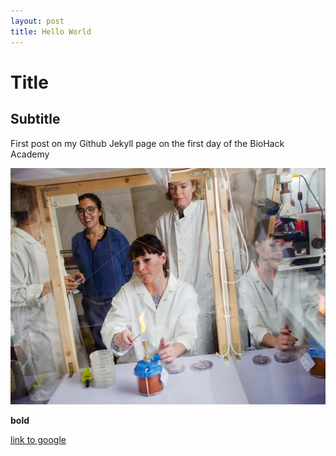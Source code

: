 ```yaml
---
layout: post
title: Hello World
---
```


# Title

## Subtitle

First post on my Github Jekyll page on the first day of the BioHack Academy

![image description blablab](/images/biohack_academy02.jpg)

**bold**

[link to google](www.google.com)
